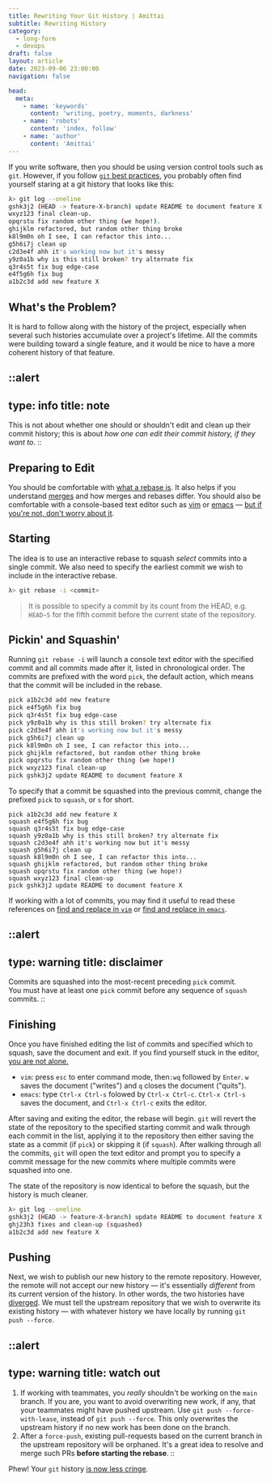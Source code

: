 ```yaml
---
title: Rewriting Your Git History | Amittai
subtitle: Rewriting History
category:
  - long-form
  - devops
draft: false
layout: article
date: 2023-09-06 23:00:00
navigation: false

head:
  meta:
    - name: 'keywords'
      content: 'writing, poetry, moments, darkness'
    - name: 'robots'
      content: 'index, follow'
    - name: 'author'
      content: 'Amittai'
---
```


If you write software, then you should be using version control tools such as `git`.
However, if you follow [`git` best practices][git-best-practices],
you probably often find yourself staring at a git history that looks like this:

```bash
λ> git log --oneline
gshk3j2 (HEAD -> feature-X-branch) update README to document feature X
wxyz123 final clean-up. 
opqrstu fix random other thing (we hope!).
ghijklm refactored, but random other thing broke
k8l9m0n oh I see, I can refactor this into...
g5h6i7j clean up
c2d3e4f ahh it's working now but it's messy
y9z0a1b why is this still broken? try alternate fix
q3r4s5t fix bug edge-case
e4f5g6h fix bug
a1b2c3d add new feature X
```

## What's the Problem?

It is hard to follow along with the history of the project,
especially when several such histories accumulate over a project's lifetime.
All the commits were building toward a single feature,
and it would be nice to have a more coherent history of that feature.

::alert
---
type: info
title: note
---
This is not about whether one should or shouldn't edit and clean up their commit history;
this is about _how one can edit their commit history, if they want to_.
::

## Preparing to Edit

You should be comfortable with [what a rebase is][rebase].
It also helps if you understand [merges][merge] and how
merges and rebases differ.
You should also be comfortable with a console-based text editor
such as [vim][vim] or [emacs][emacs] &mdash; [but if you're not,
don't worry about it][dont-worry-about-it].

## Starting

The idea is to use an interactive rebase to squash _select_ commits
into a single commit. We also need to specify the earliest commit we wish to include
in the interactive rebase.

```bash
λ> git rebase -i <commit>
```

> It is possible to specify a commit by its count from the HEAD, e.g. `HEAD~5`
> for the fifth commit before the current state of the repository.

## Pickin' and Squashin'
Running `git rebase -i` will launch a console text editor with
the specified commit and all commits made after it,
listed in chronological order.
The commits are prefixed with the word `pick`, the default action,
which means that the commit will be included in the rebase.

```bash
pick a1b2c3d add new feature
pick e4f5g6h fix bug
pick q3r4s5t fix bug edge-case
pick y9z0a1b why is this still broken? try alternate fix
pick c2d3e4f ahh it's working now but it's messy
pick g5h6i7j clean up
pick k8l9m0n oh I see, I can refactor this into...
pick ghijklm refactored, but random other thing broke
pick opqrstu fix random other thing (we hope!)
pick wxyz123 final clean-up
pick gshk3j2 update README to document feature X
```

To specify that a commit be squashed into the previous commit,
change the prefixed `pick` to `squash`, or `s` for short.

```bash{1, 11}
pick a1b2c3d add new feature X
squash e4f5g6h fix bug
squash q3r4s5t fix bug edge-case
squash y9z0a1b why is this still broken? try alternate fix
squash c2d3e4f ahh it's working now but it's messy
squash g5h6i7j clean up
squash k8l9m0n oh I see, I can refactor this into...
squash ghijklm refactored, but random other thing broke
squash opqrstu fix random other thing (we hope!)
squash wxyz123 final clean-up
pick gshk3j2 update README to document feature X
```

If working with a lot of commits, you may find it useful to read these references
on [find and replace in `vim`][find-replace-vim]
or [find and replace in `emacs`][find-replace-emacs].

::alert
---
type: warning
title: disclaimer
---
Commits are squashed into the most-recent preceding `pick` commit.  
You must have at least one `pick` commit before any sequence of `squash` commits.
::

## Finishing

Once you have finished editing the list of commits
and specified which to squash,
save the document and exit.
If you find yourself stuck in the editor, [you are not alone.][not-alone-stuck-vim]
- `vim`: press `esc` to enter command mode, then`:wq` followed by `Enter`.
  `w` saves the document ("writes") and `q` closes the document ("quits").
- `emacs`: type `Ctrl-x Ctrl-s` folowed by `Ctrl-x Ctrl-c`.
  `Ctrl-x Ctrl-s` saves the document, and `Ctrl-x Ctrl-c` exits the editor.

After saving and exiting the editor, the rebase will begin.
`git` will revert the state of the repository to the specified starting
commit and walk through each commit in the list, applying it to the repository
then either saving the state as a commit (if `pick`) or skipping it (if `squash`).
After walking through all the commits, `git` will open the text editor
and prompt you to specify a commit message for the new commits where multiple commits
were squashed into one.

The state of the repository is now identical to before the squash,
but the history is much cleaner.

```bash
λ> git log --oneline
gshk3j2 (HEAD -> feature-X-branch) update README to document feature X
ghj23h3 fixes and clean-up (squashed)
a1b2c3d add new feature X
```

## Pushing

Next, we wish to publish our new history to the remote repository.
However, the remote will not accept our new history &mdash;
it's essentially _different_ from its current version of the history.
In other words, the two histories have [diverged][git-history-diverged].
We must tell the upstream repository
that we wish to overwrite its existing history &mdash;
with whatever history we have locally
by running `git push --force`.

::alert
---
type: warning
title: watch out
---
1. If working with teammates, you _really_ shouldn't be working
  on the `main` branch. If you are, you want to avoid overwriting
  new work, if any, that your teammates might have pushed upstream.
  Use `git push --force-with-lease`, instead of `git push --force`.
  This only overwrites the upstream history
  if no new work has been done on the branch.
2. After a `force-push`, existing pull-requests based on the current branch
  in the upstream repository will be orphaned.
  It's a great idea to resolve and merge such PRs **before starting the rebase**.
::

Phew! Your `git` history [is now less cringe][cringe].

[rebase]:               https://www.atlassian.com/git/tutorials/rewriting-history/git-rebase
[merge]:                https://www.atlassian.com/git/tutorials/using-branches/git-merge
[vim]:                  https://www.vim.org/
[emacs]:                https://www.gnu.org/software/emacs/
[dont-worry-about-it]:  https://twitter.com/AndrewYNg/status/1618319086597050369?s=20
[find-replace-vim]:     https://vim.fandom.com/wiki/Search_and_replace
[find-replace-emacs]:   https://www.gnu.org/software/emacs/manual/html_node/emacs/Query-Replace.html
[not-alone-stuck-vim]:  https://twitter.com/iamdevloper/status/1041999624775626752?s=20
[git-history-diverged]: https://stackoverflow.com/questions/2452226/master-branch-and-origin-master-have-diverged-how-to-undiverge-branches
[cringe]:               https://youtu.be/qGx4VtwMnfM?si=bMWl-ST2UgRP1U_P
[git-best-practices]:   https://about.gitlab.com/topics/version-control/version-control-best-practices/
